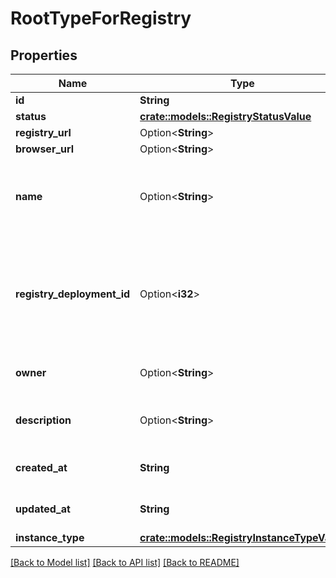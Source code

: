 # RootTypeForRegistry

## Properties

Name | Type | Description | Notes
------------ | ------------- | ------------- | -------------
**id** | **String** |  | 
**status** | [**crate::models::RegistryStatusValue**](RegistryStatusValue.md) |  | 
**registry_url** | Option<**String**> |  | [optional]
**browser_url** | Option<**String**> |  | [optional]
**name** | Option<**String**> | User-defined Registry name. Does not have to be unique. | [optional]
**registry_deployment_id** | Option<**i32**> | Identifier of a multi-tenant deployment, where this Service Registry instance resides. | [optional]
**owner** | Option<**String**> | Registry instance owner | [optional]
**description** | Option<**String**> | Description of the Registry instance. | [optional]
**created_at** | **String** | ISO 8601 UTC timestamp. | 
**updated_at** | **String** | ISO 8601 UTC timestamp. | 
**instance_type** | [**crate::models::RegistryInstanceTypeValue**](RegistryInstanceTypeValue.md) |  | 

[[Back to Model list]](../README.md#documentation-for-models) [[Back to API list]](../README.md#documentation-for-api-endpoints) [[Back to README]](../README.md)


